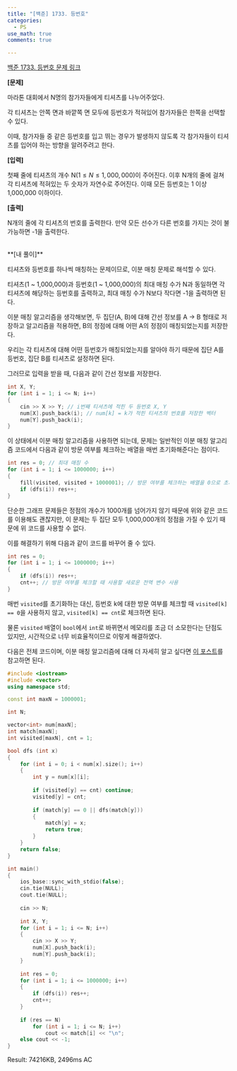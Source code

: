 ```yaml
---
title: "[백준] 1733. 등번호"
categories:
  - PS
use_math: true
comments: true

---
```


[백준 1733. 등번호 문제 링크](https://www.acmicpc.net/problem/1733)

**[문제]**

마라톤 대회에서 N명의 참가자들에게 티셔츠를 나누어주었다.

각 티셔츠는 안쪽 면과 바깥쪽 면 모두에 등번호가 적혀있어 참가자들은 한쪽을 선택할 수 있다.

이때, 참가자들 중 같은 등번호를 입고 뛰는 경우가 발생하지 않도록 각 참가자들이 티셔츠를 입어야 하는 방향을 알려주려고 한다.

**[입력]**

첫째 줄에 티셔츠의 개수 N($1 \leq N \leq 1,000,000$)이 주어진다. 이후 N개의 줄에 걸쳐 각 티셔츠에 적혀있는 두 숫자가 자연수로 주어진다. 이때 모든 등번호는 1 이상 1,000,000 이하이다.

**[출력]**

N개의 줄에 각 티셔츠의 번호를 출력한다. 만약 모든 선수가 다른 번호를 가지는 것이 불가능하면 -1을 출력한다.


<br/>
**[내 풀이]**

티셔츠와 등번호를 하나씩 매칭하는 문제이므로, 이분 매칭 문제로 해석할 수 있다.

티셔츠(1 ~ 1,000,000)과 등번호(1 ~ 1,000,000)의 최대 매칭 수가 N과 동일하면 각 티셔츠에 해당하는 등번호를 출력하고, 최대 매칭 수가 N보다 작다면 -1을 출력하면 된다.

이분 매칭 알고리즘을 생각해보면, 두 집단(A, B)에 대해 간선 정보를 A -> B 형태로 저장하고 알고리즘을 적용하면, B의 정점에 대해 어떤 A의 정점이 매칭되었는지를 저장한다.

우리는 각 티셔츠에 대해 어떤 등번호가 매칭되었는지를 알아야 하기 때문에 집단 A를 등번호, 집단 B를 티셔츠로 설정하면 된다.

그러므로 입력을 받을 때, 다음과 같이 간선 정보를 저장한다.

```cpp
int X, Y;
for (int i = 1; i <= N; i++)
{
    cin >> X >> Y; // i번째 티셔츠에 적힌 두 등번호 X, Y
    num[X].push_back(i); // num[k] = k가 적힌 티셔츠의 번호를 저장한 벡터
    num[Y].push_back(i);
}
```

이 상태에서 이분 매칭 알고리즘을 사용하면 되는데, 문제는 일반적인 이분 매칭 알고리즘 코드에서 다음과 같이 방문 여부를 체크하는 배열을 매번 초기화해준다는 점이다.

```cpp
int res = 0; // 최대 매칭 수
for (int i = 1; i <= 1000000; i++)
{
    fill(visited, visited + 1000001); // 방문 여부를 체크하는 배열을 0으로 초기화
    if (dfs(i)) res++;
}
```

단순한 그래프 문제들은 정점의 개수가 1000개를 넘어가지 않기 때문에 위와 같은 코드를 이용해도 괜찮지만, 이 문제는 두 집단 모두 1,000,000개의 정점을 가질 수 있기 때문에 위 코드를 사용할 수 없다.

이를 해결하기 위해 다음과 같이 코드를 바꾸어 줄 수 있다.

```cpp
int res = 0;
for (int i = 1; i <= 1000000; i++)
{
    if (dfs(i)) res++;
    cnt++; // 방문 여부를 체크할 때 사용할 새로운 전역 변수 사용
}
```

매번 `visited`를 초기화하는 대신, 등번호 k에 대한 방문 여부를 체크할 때 `visited[k] == 0`을 사용하지 않고, `visited[k] == cnt`로 체크하면 된다.

물론 `visited` 배열이 `bool`에서 `int`로 바뀌면서 메모리를 조금 더 소모한다는 단점도 있지만, 시간적으로 너무 비효율적이므로 이렇게 해결하였다.

다음은 전체 코드이며, 이분 매칭 알고리즘에 대해 더 자세히 알고 싶다면 [이 포스트](https://damo1924.github.io/algorithm/BipartiteMatching/)를 참고하면 된다.

```cpp
#include <iostream>
#include <vector>
using namespace std;

const int maxN = 1000001;

int N;

vector<int> num[maxN];
int match[maxN];
int visited[maxN], cnt = 1;

bool dfs (int x)
{
    for (int i = 0; i < num[x].size(); i++)
    {
        int y = num[x][i];
        
        if (visited[y] == cnt) continue;
        visited[y] = cnt;
        
        if (match[y] == 0 || dfs(match[y]))
        {
            match[y] = x;
            return true;
        }
    }
    return false;
}

int main()
{
    ios_base::sync_with_stdio(false);
    cin.tie(NULL);
    cout.tie(NULL);
   
    cin >> N;
    
    int X, Y;
    for (int i = 1; i <= N; i++)
    {
        cin >> X >> Y;
        num[X].push_back(i);
        num[Y].push_back(i);
    }
    
    int res = 0;
    for (int i = 1; i <= 1000000; i++)
    {
        if (dfs(i)) res++;
        cnt++;
    }
    
    if (res == N)
        for (int i = 1; i <= N; i++)
            cout << match[i] << "\n";
    else cout << -1;
}
```

Result: 74216KB, 2496ms AC

